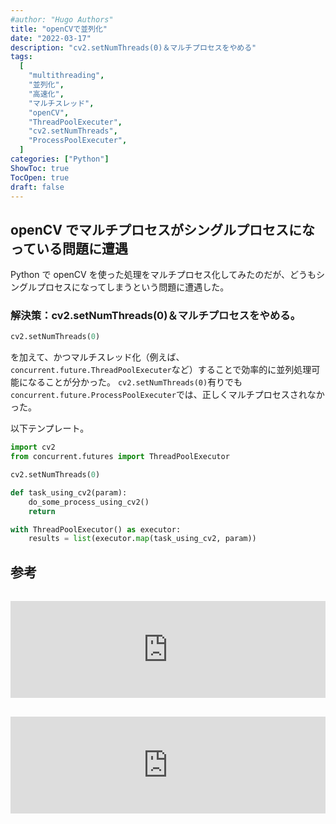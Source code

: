 ```yaml
---
#author: "Hugo Authors"
title: "openCVで並列化"
date: "2022-03-17"
description: "cv2.setNumThreads(0)＆マルチプロセスをやめる"
tags:
  [
    "multithreading",
    "並列化",
    "高速化",
    "マルチスレッド",
    "openCV",
    "ThreadPoolExecuter",
    "cv2.setNumThreads",
    "ProcessPoolExecuter",
  ]
categories: ["Python"]
ShowToc: true
TocOpen: true
draft: false
---
```


## openCV でマルチプロセスがシングルプロセスになっている問題に遭遇

Python で openCV を使った処理をマルチプロセス化してみたのだが、どうもシングルプロセスになってしまうという問題に遭遇した。

### 解決策：cv2.setNumThreads(0)＆マルチプロセスをやめる。

```python
cv2.setNumThreads(0)
```

を加えて、かつマルチスレッド化（例えば、`concurrent.future.ThreadPoolExecuter`など）することで効率的に並列処理可能になることが分かった。
`cv2.setNumThreads(0)`有りでも`concurrent.future.ProcessPoolExecuter`では、正しくマルチプロセスされなかった。

以下テンプレート。

```python
import cv2
from concurrent.futures import ThreadPoolExecutor

cv2.setNumThreads(0)

def task_using_cv2(param):
    do_some_process_using_cv2()
    return

with ThreadPoolExecutor() as executor:
    results = list(executor.map(task_using_cv2, param))
```

## 参考

<iframe class="hatenablogcard" style="width:100%;height:155px;margin:15px 0;max-width:720px;" title="opencv × multiprocessing がどうもうまくいかない【cv2.cvtColor】" src="https://hatenablog-parts.com/embed?url=https://twdlab.hatenablog.com/entry/2018/08/13/015842" frameborder="0" scrolling="no"></iframe>

<iframe class="hatenablogcard" style="width:100%;height:155px;margin:15px 0;max-width:720px;" title="https://hatenablog-parts.com/embed?url=https://github.com/opencv/opencv/issues/5150" src="https://github.com/opencv/opencv/issues/5150" frameborder="0" scrolling="no"></iframe>
